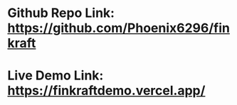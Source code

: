 # Github Repo Link: https://github.com/Phoenix6296/finkraft
# Live Demo Link: https://finkraftdemo.vercel.app/
